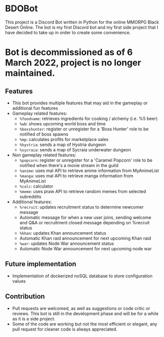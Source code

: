# BDOBot
This project is a Discord Bot written in Python for the online MMORPG Black Desert Online.
The bot is my first Discord bot and my first side project that I have decided to take up in order to create some convenience.

# Bot is decommissioned as of 6 March 2022, project is no longer maintained.

## Features
- This bot provides multiple features that may aid in the gameplay or additional fun features
- Gameplay related features: 
    - `%foodname`: retrieves ingredients for cooking / alchemy (i.e. %5 beer)
    - `%wb`: shows upcoming world boss and time
    - `%bosshunter`: register or unregister for a 'Boss Hunter' role to be notified of boss spawns
    - `%mp`: calculates profits for marketplace sales
    - `%hystria`: sends a map of Hystria dungeon
    - `%sycraia`: sends a map of Sycraia underwater dungeon
- Non gameplay related features:
    - `%popcorn`: register or unregister for a 'Caramel Popcorn' role to be notified when there's a movie stream in the guild
    - `%anime`: uses mal API to retrieve anime information from MyAnimeList
    - `%manga`: uses mal API to retrieve manga information from MyAnimeList
    - `%calc`: calculator
    - `%meme`: uses praw API to retrieve random memes from selected subreddits
- Additional features:
    - `%recruit`: updates recruitment status to determine newcomer message
    - Automatic message for when a new user joins, sending welcome and Q&A or recruitment closed message depending on %recruit status
    - `%khan`: updates Khan announcement status
    - Automatic Khan raid announcement for next upcoming Khan raid
    - `%war`: updates Node War announcement status
    - Automatic Node War announcement for next upcoming node war

## Future implementation
- Implementation of dockerized noSQL database to store configuration values


## Contribution
- Pull requests are welcomed, as well as suggestions or code critic or reviews. This bot is still in the development phase and will be for a while as it is a side project.
- Some of the code are working but not the most efficient or elegant, any pull request for cleaner code is always appreciated.
